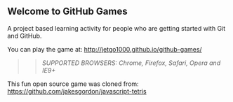 ## Welcome to GitHub Games

A project based learning activity for people who are getting started with Git and GitHub.

You can play the game at: http://jetgo1000.github.io/github-games/

>> _*SUPPORTED BROWSERS*: Chrome, Firefox, Safari, Opera and IE9+_

This fun open source game was cloned from: https://github.com/jakesgordon/javascript-tetris
